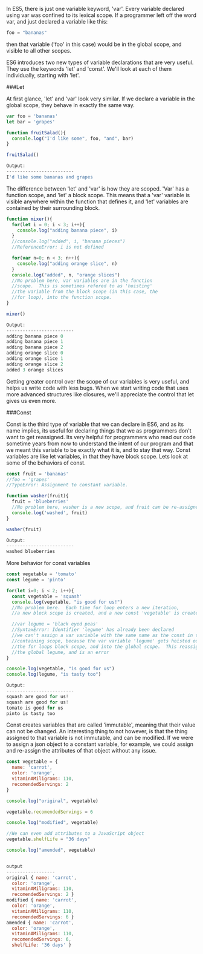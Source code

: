 In ES5, there is just one variable keyword, 'var'.  Every variable
declared using var was confined to its lexical scope.  If a programmer
left off the word var, and just declared a variable like this:

```Javascript
foo = "bananas"
```

then that variable ('foo' in this case) would be in the global scope, and
visible to all other scopes.

ES6 introduces two new types of variable declarations that are very
useful.  They use the keywords 'let' and 'const'.  We'll look at each of
them individually, starting with 'let'. 

###Let 

At first glance, 'let' and
'var' look very similar.  If we declare a variable in the global scope,
they behave in exactly the same way.

```Javascript
var foo = 'bananas'
let bar = 'grapes'

function fruitSalad(){
  console.log("I'd like some", foo, "and", bar)
}

fruitSalad()

Output:
-------------------------
I'd like some bananas and grapes
```

The difference between 'let' and 'var' is how they are scoped.  'Var' has
a function scope, and 'let' a block scope.  This means that a 'var'
variable is visible anywhere within the function that defines it, and
'let' variables are contained by their surrounding block.

```Javascript
function mixer(){
  for(let i = 0; i < 3; i++){
    console.log("adding banana piece", i)
  }
  //console.log("added", i, "banana pieces")
  //ReferenceError: i is not defined

  for(var n=0; n < 3; n++){
    console.log("adding orange slice", n)
  }
  console.log("added", n, "orange slices")
  //No problem here, var variables are in the function 
  //scope.  This is sometimes refered to as 'hoisting'
  //the variable from the block scope (in this case, the 
  //for loop), into the function scope.
}

mixer()

Output:
-------------------------
adding banana piece 0
adding banana piece 1
adding banana piece 2
adding orange slice 0
adding orange slice 1
adding orange slice 2
added 3 orange slices
````

Getting greater control over the scope of our variables is very useful,
and helps us write code with less bugs.  When we start writing code that
uses more advanced structures like closures, we'll appreciate the control
that let gives us even more.

###Const

Const is the third type of variable that we can declare in ES6, and as its name
implies, its useful for declaring things that we as programmers don't want to
get reassigned.  Its very helpful for programmers who read our code sometime
years from now to understand the intent of our program and that we meant
this variable to be exactly what it is, and to stay that way.  Const
variables are like let variables, in that they have block scope.  Lets
look at some of the behaviors of const.

```Javascript
const fruit = 'bananas'
//foo = 'grapes'
//TypeError: Assignment to constant variable.

function washer(fruit){
  fruit = 'blueberries'
  //No problem here, washer is a new scope, and fruit can be re-assigned
  console.log('washed', fruit)
}

washer(fruit)

Output:
-------------------------
washed blueberries
```

More behavior for const variables

```Javascript
const vegetable = 'tomato'
const legume = 'pinto'

for(let i=0; i < 2; i++){
  const vegetable = 'squash'
  console.log(vegetable, "is good for us!")
  //No problem here.  Each time for loop enters a new iteration,
  //a new block scope is created, and a new const 'vegetable' is created.

  //var legume = 'black eyed peas'
  //SyntaxError: Identifier 'legume' has already been declared
  //we can't assign a var variable with the same name as the const in the 
  //containing scope, because the var variable 'legume' gets hoisted out of
  //the for loops block scope, and into the global scope.  This reassigns
  //the global legume, and is an error
}

console.log(vegetable, "is good for us")
console.log(legume, "is tasty too")

Output:
-------------------------
squash are good for us!
squash are good for us!
tomato is good for us
pinto is tasty too
````

Const creates variables that are called 'immutable', meaning that their
value can not be changed.  An interesting thing to not however, is that
the thing assigned to that variable is not immutable, and can be modified.
If we were to assign a json object to a constant variable, for example, we
could assign and re-assign the attributes of that object without any
issue.

```Javascript
const vegetable = {
  name: 'carrot',
  color: 'orange',
  vitaminAMiligrams: 110,
  recomendedServings: 2
}

console.log("original", vegetable)

vegetable.recomendedServings = 6

console.log("modified", vegetable)

//We can even add attributes to a JavaScript object
vegetable.shelfLife = "36 days"

console.log("amended", vegetable)


output
------------------
original { name: 'carrot',
  color: 'orange',
  vitaminAMiligrams: 110,
  recomendedServings: 2 }
modified { name: 'carrot',
  color: 'orange',
  vitaminAMiligrams: 110,
  recomendedServings: 6 }
amended { name: 'carrot',
  color: 'orange',
  vitaminAMiligrams: 110,
  recomendedServings: 6,
  shelfLife: '36 days' }
```
